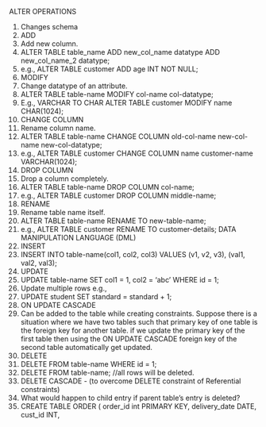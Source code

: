 ALTER OPERATIONS

1. Changes schema
2. ADD
1. Add new column.
2. ALTER TABLE table_name ADD new_col_name datatype ADD new_col_name_2 datatype;
3. e.g., ALTER TABLE customer ADD age INT NOT NULL;
3. MODIFY
1. Change datatype of an attribute.
2. ALTER TABLE table-name MODIFY col-name col-datatype;
3. E.g., VARCHAR TO CHAR
ALTER TABLE customer MODIFY name CHAR(1024);
4. CHANGE COLUMN
1. Rename column name.
2. ALTER TABLE table-name CHANGE COLUMN old-col-name new-col-name new-col-datatype;
3. e.g., ALTER TABLE customer CHANGE COLUMN name customer-name VARCHAR(1024);
5. DROP COLUMN
1. Drop a column completely.
2. ALTER TABLE table-name DROP COLUMN col-name;
3. e.g., ALTER TABLE customer DROP COLUMN middle-name;
6. RENAME
1. Rename table name itself.
2. ALTER TABLE table-name RENAME TO new-table-name;
3. e.g., ALTER TABLE customer RENAME TO customer-details;
DATA MANIPULATION LANGUAGE (DML)
1. INSERT
1. INSERT INTO table-name(col1, col2, col3) VALUES (v1, v2, v3), (val1, val2, val3);
2. UPDATE
1. UPDATE table-name SET col1 = 1, col2 = ‘abc’ WHERE id = 1;
2. Update multiple rows e.g.,
1. UPDATE student SET standard = standard + 1;
3. ON UPDATE CASCADE
1. Can be added to the table while creating constraints. Suppose there is a situation where we have two tables
such that primary key of one table is the foreign key for another table. if we update the primary key of the first
table then using the ON UPDATE CASCADE foreign key of the second table automatically get updated.
3. DELETE
1. DELETE FROM table-name WHERE id = 1;
2. DELETE FROM table-name; //all rows will be deleted.
3. DELETE CASCADE - (to overcome DELETE constraint of Referential constraints)
1. What would happen to child entry if parent table’s entry is deleted?
2. CREATE TABLE ORDER (
order_id int PRIMARY KEY,
delivery_date DATE,
cust_id INT,
